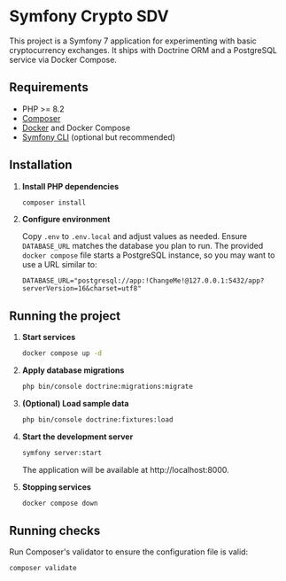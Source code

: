 # Symfony Crypto SDV

This project is a Symfony 7 application for experimenting with basic cryptocurrency exchanges.  It ships with Doctrine ORM and a PostgreSQL service via Docker Compose.

## Requirements

- PHP >= 8.2
- [Composer](https://getcomposer.org/)
- [Docker](https://www.docker.com/) and Docker Compose
- [Symfony CLI](https://symfony.com/download) (optional but recommended)

## Installation

1. **Install PHP dependencies**

   ```bash
   composer install
   ```

2. **Configure environment**

   Copy `.env` to `.env.local` and adjust values as needed.  Ensure `DATABASE_URL` matches the database you plan to run.  The provided `docker compose` file starts a PostgreSQL instance, so you may want to use a URL similar to:

   ```env
   DATABASE_URL="postgresql://app:!ChangeMe!@127.0.0.1:5432/app?serverVersion=16&charset=utf8"
   ```

## Running the project

1. **Start services**

   ```bash
   docker compose up -d
   ```

2. **Apply database migrations**

   ```bash
   php bin/console doctrine:migrations:migrate
   ```

3. **(Optional) Load sample data**

   ```bash
   php bin/console doctrine:fixtures:load
   ```

4. **Start the development server**

   ```bash
   symfony server:start
   ```

   The application will be available at http://localhost:8000.

5. **Stopping services**

   ```bash
   docker compose down
   ```

## Running checks

Run Composer's validator to ensure the configuration file is valid:

```bash
composer validate
```

